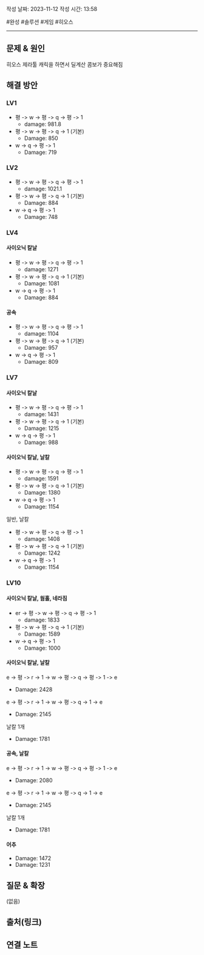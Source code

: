 작성 날짜: 2023-11-12
작성 시간: 13:58

#완성  #솔루션 #게임 #히오스

----

## 문제 & 원인
히오스 제라툴 캐릭을 하면서 딜계산 콤보가 중요해짐

## 해결 방안
### LV1
- 평 -> w -> 평 -> q -> 평 -> 1 
	- damage: 981.8
- 평 -> w -> 평 -> q  -> 1 (기본)
	- Damage: 850
-  w  -> q -> 평 -> 1
	- Damage: 719

### LV2
- 평 -> w -> 평 -> q -> 평 -> 1 
	- damage: 1021.1
- 평 -> w -> 평 -> q  -> 1 (기본)
	- Damage: 884
-  w  -> q -> 평 -> 1
	- Damage: 748
### LV4

#### 사이오닉 칼날
- 평 -> w -> 평 -> q -> 평 -> 1 
	- damage: 1271
- 평 -> w -> 평 -> q  -> 1 (기본)
	- Damage: 1081
-  w  -> q -> 평 -> 1
	- Damage:  884

#### 공속
- 평 -> w -> 평 -> q -> 평 -> 1 
	- damage: 1104
- 평 -> w -> 평 -> q  -> 1 (기본)
	- Damage: 957
-  w  -> q -> 평 -> 1
	- Damage:  809

### LV7

#### 사이오닉 칼날
- 평 -> w -> 평 -> q -> 평 -> 1 
	- damage: 1431
- 평 -> w -> 평 -> q  -> 1 (기본) 
	- Damage: 1215
-  w  -> q -> 평 -> 1
	- Damage:  988

#### 사이오닉 칼날, 날칼
- 평 -> w -> 평 -> q -> 평 -> 1 
	- damage: 1591
- 평 -> w -> 평 -> q  -> 1 (기본)
	- Damage: 1380
-  w  -> q -> 평 -> 1
	- Damage:  1154

일반, 날칼
- 평 -> w -> 평 -> q -> 평 -> 1 
	- damage: 1408
- 평 -> w -> 평 -> q  -> 1 (기본)
	- Damage: 1242
-  w  -> q -> 평 -> 1
	- Damage:  1154

### LV10

#### 사이오닉 칼날, 웜홀, 네라짐
- er -> 평 -> w -> 평 -> q -> 평 -> 1 
	- damage: 1833
- 평 -> w -> 평 -> q  -> 1 (기본) 
	- Damage: 1589
-  w  -> q -> 평 -> 1
	- Damage:  1000

#### 사이오닉 칼날, 날칼
e -> 평 -> r -> 1 -> w -> 평 -> q -> 평 -> 1 -> e
-  Damage: 2428

e -> 평 -> r -> 1 -> w -> 평 -> q  -> 1 -> e
-  Damage: 2145

날칼 1개
- Damage: 1781

#### 공속, 날칼
e -> 평 -> r -> 1 -> w -> 평 -> q -> 평 -> 1 -> e
-  Damage: 2080

e -> 평 -> r -> 1 -> w -> 평 -> q  -> 1 -> e
-  Damage: 2145

날칼 1개
- Damage: 1781


#### 어추
- Damage: 1472 
- Damage: 1231


## 질문 & 확장

(없음)

## 출처(링크)


## 연결 노트
